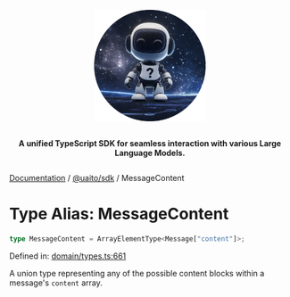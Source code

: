 <div style="display:flex; flex-direction:column; align-items:center;">
<p align="center">
  <img src="../UAITO.png" alt="UAITO Logo" width="200"/>
</p>

<p align="center">
  <strong>A unified TypeScript SDK for seamless interaction with various Large Language Models.</strong>
</p>
</div>

[Documentation](README.md) / [@uaito/sdk](@uaito.sdk.md) / MessageContent

# Type Alias: MessageContent

```ts
type MessageContent = ArrayElementType<Message["content"]>;
```

Defined in: [domain/types.ts:661](https://github.com/elribonazo/uaito/blob/11a62aa88ccfadb7acae2cd0c0e9264cbc6ec939/packages/sdk/src/domain/types.ts#L661)

A union type representing any of the possible content blocks within a message's `content` array.
